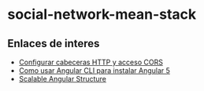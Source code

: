# social-network-mean-stack

## Enlaces de interes

- [Configurar cabeceras HTTP y acceso CORS](https://victorroblesweb.es/2017/11/09/configurar-cabeceras-acceso-cors-en-nodejs/)
- [Como usar Angular CLI para instalar Angular 5](https://victorroblesweb.es/2017/11/02/usar-angular-cli-para-instalar-angular-5/)
- [Scalable Angular Structure](https://blog.adnanhalilovic.com/2022/07/18/scalable-angular-structure/)
